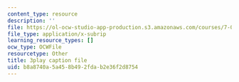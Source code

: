 ```yaml
---
content_type: resource
description: ''
file: https://ol-ocw-studio-app-production.s3.amazonaws.com/courses/7-01sc-fundamentals-of-biology-fall-2011/b8a8740a5a458b492fdab2e36f2d8754_pJDHi91yAaE.srt
file_type: application/x-subrip
learning_resource_types: []
ocw_type: OCWFile
resourcetype: Other
title: 3play caption file
uid: b8a8740a-5a45-8b49-2fda-b2e36f2d8754
---
```

